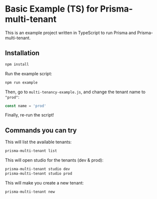 # Basic Example (TS) for Prisma-multi-tenant

This is an example project written in TypeScript to run Prisma and Prisma-multi-tenant.

## Installation

```sh
npm install
```

Run the example script:

```sh
npm run example
```

Then, go to `multi-tenancy-example.js`, and change the tenant name to `"prod"`:

```js
const name = 'prod'
```

Finally, re-run the script!

## Commands you can try

This will list the available tenants:

```sh
prisma-multi-tenant list
```

This will open studio for the tenants (dev & prod):

```sh
prisma-multi-tenant studio dev
prisma-multi-tenant studio prod
```

This will make you create a new tenant:

```sh
prisma-multi-tenant new
```
